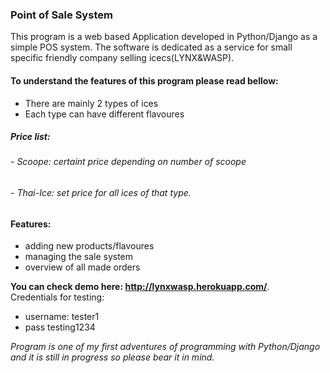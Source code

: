 ### Point of Sale System
This program is a web based Application developed in Python/Django as a simple POS system. The software is dedicated as a service for small specific friendly company selling icecs(LYNX&WASP). 
#### To understand the features of this program please read bellow:
- There are mainly 2 types of ices
- Each type can have different flavoures
##### Price list:
###### - Scoope: certaint price depending on number of scoope
###### - Thai-Ice: set price for all ices of that type.
#### Features:
- adding new products/flavoures
- managing the sale system
- overview of all made orders

**You can check demo here: http://lynxwasp.herokuapp.com/**.  
Credentials for testing:
- username: tester1
- pass testing1234  
  
*Program is one of my first adventures of programming with Python/Django and it is still in progress so please bear it in mind.*
